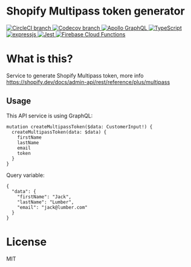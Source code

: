 # Shopify Multipass token generator

[![CircleCI branch](https://img.shields.io/circleci/build/github/Vernando05/shopify-multipass-service/master)](https://app.circleci.com/pipelines/github/Vernando05/shopify-multipass-service?branch=master)[
![Codecov branch](https://img.shields.io/codecov/c/gh/Vernando05/shopify-multipass-service/master)](https://codecov.io/gh/Vernando05/shopify-multipass-service)[
![Apollo GraphQL](https://img.shields.io/badge/Apollo_GraphQL-2.x-blue)](https://www.apollographql.com/)[
![TypeScript](https://img.shields.io/badge/TypeScript-4.x-blue)](https://www.typescriptlang.org/)[
![expressjs](https://img.shields.io/badge/express-4.x-blue)](https://expressjs.com/)[
![Jest](https://img.shields.io/badge/Jest-26.x-brightgreen)](https://jestjs.io/)[
![Firebase Cloud Functions](https://img.shields.io/badge/Firebase_Cloud_Functions-3.x-orange)](hhttps://firebase.google.com/)

# What is this?

Service to generate Shopify Multipass token, more info https://shopify.dev/docs/admin-api/rest/reference/plus/multipass

## Usage
This API service is using GraphQL:
```
mutation createMultipassToken($data: CustomerInput!) {
  createMultipassToken(data: $data) {
    firstName
    lastName
    email
    token
  }
}
```
Query variable:
```
{
  "data": {
    "firstName": "Jack",
    "lastName": "Lumber",
    "email": "jack@lumber.com"
  }
}
```

# License
MIT